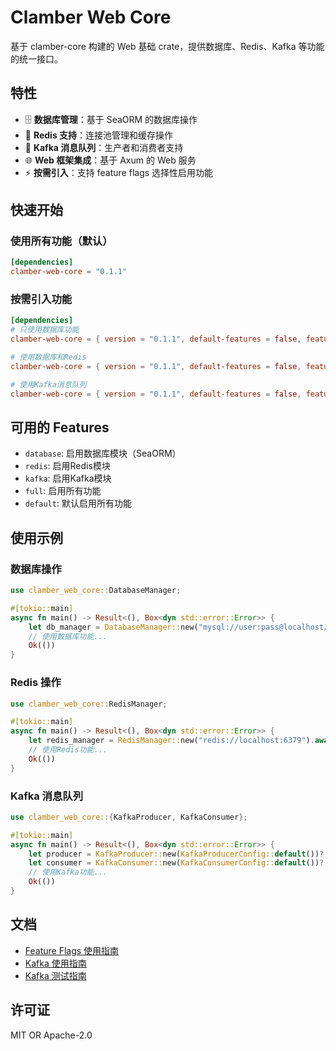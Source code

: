 # Clamber Web Core

基于 clamber-core 构建的 Web 基础 crate，提供数据库、Redis、Kafka 等功能的统一接口。

## 特性

- 🗄️ **数据库管理**：基于 SeaORM 的数据库操作
- 🔴 **Redis 支持**：连接池管理和缓存操作
- 📨 **Kafka 消息队列**：生产者和消费者支持
- 🌐 **Web 框架集成**：基于 Axum 的 Web 服务
- ⚡ **按需引入**：支持 feature flags 选择性启用功能

## 快速开始

### 使用所有功能（默认）

```toml
[dependencies]
clamber-web-core = "0.1.1"
```

### 按需引入功能

```toml
[dependencies]
# 只使用数据库功能
clamber-web-core = { version = "0.1.1", default-features = false, features = ["database"] }

# 使用数据库和Redis
clamber-web-core = { version = "0.1.1", default-features = false, features = ["database", "redis"] }

# 使用Kafka消息队列
clamber-web-core = { version = "0.1.1", default-features = false, features = ["kafka"] }
```

## 可用的 Features

- `database`: 启用数据库模块（SeaORM）
- `redis`: 启用Redis模块
- `kafka`: 启用Kafka模块
- `full`: 启用所有功能
- `default`: 默认启用所有功能

## 使用示例

### 数据库操作

```rust
use clamber_web_core::DatabaseManager;

#[tokio::main]
async fn main() -> Result<(), Box<dyn std::error::Error>> {
    let db_manager = DatabaseManager::new("mysql://user:pass@localhost/db").await?;
    // 使用数据库功能...
    Ok(())
}
```

### Redis 操作

```rust
use clamber_web_core::RedisManager;

#[tokio::main]
async fn main() -> Result<(), Box<dyn std::error::Error>> {
    let redis_manager = RedisManager::new("redis://localhost:6379").await?;
    // 使用Redis功能...
    Ok(())
}
```

### Kafka 消息队列

```rust
use clamber_web_core::{KafkaProducer, KafkaConsumer};

#[tokio::main]
async fn main() -> Result<(), Box<dyn std::error::Error>> {
    let producer = KafkaProducer::new(KafkaProducerConfig::default())?;
    let consumer = KafkaConsumer::new(KafkaConsumerConfig::default())?;
    // 使用Kafka功能...
    Ok(())
}
```

## 文档

- [Feature Flags 使用指南](docs/features.md)
- [Kafka 使用指南](docs/kafka-usage.md)
- [Kafka 测试指南](KAFKA_TEST_GUIDE.md)

## 许可证

MIT OR Apache-2.0
